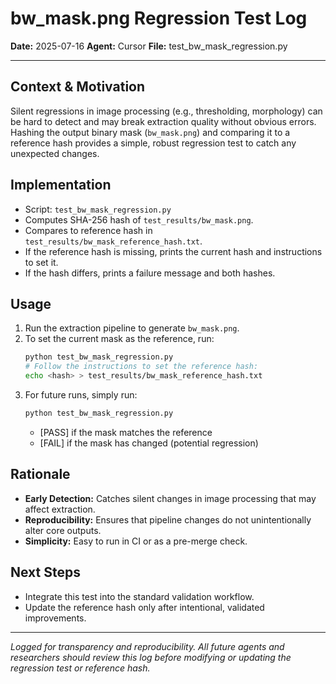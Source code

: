 # bw_mask.png Regression Test Log

**Date:** 2025-07-16
**Agent:** Cursor
**File:** test_bw_mask_regression.py

---

## Context & Motivation

Silent regressions in image processing (e.g., thresholding, morphology) can be hard to detect and may break extraction quality without obvious errors. Hashing the output binary mask (`bw_mask.png`) and comparing it to a reference hash provides a simple, robust regression test to catch any unexpected changes.

## Implementation
- Script: `test_bw_mask_regression.py`
- Computes SHA-256 hash of `test_results/bw_mask.png`.
- Compares to reference hash in `test_results/bw_mask_reference_hash.txt`.
- If the reference hash is missing, prints the current hash and instructions to set it.
- If the hash differs, prints a failure message and both hashes.

## Usage
1. Run the extraction pipeline to generate `bw_mask.png`.
2. To set the current mask as the reference, run:
   ```bash
   python test_bw_mask_regression.py
   # Follow the instructions to set the reference hash:
   echo <hash> > test_results/bw_mask_reference_hash.txt
   ```
3. For future runs, simply run:
   ```bash
   python test_bw_mask_regression.py
   ```
   - [PASS] if the mask matches the reference
   - [FAIL] if the mask has changed (potential regression)

## Rationale
- **Early Detection:** Catches silent changes in image processing that may affect extraction.
- **Reproducibility:** Ensures that pipeline changes do not unintentionally alter core outputs.
- **Simplicity:** Easy to run in CI or as a pre-merge check.

## Next Steps
- Integrate this test into the standard validation workflow.
- Update the reference hash only after intentional, validated improvements.

---

*Logged for transparency and reproducibility. All future agents and researchers should review this log before modifying or updating the regression test or reference hash.* 